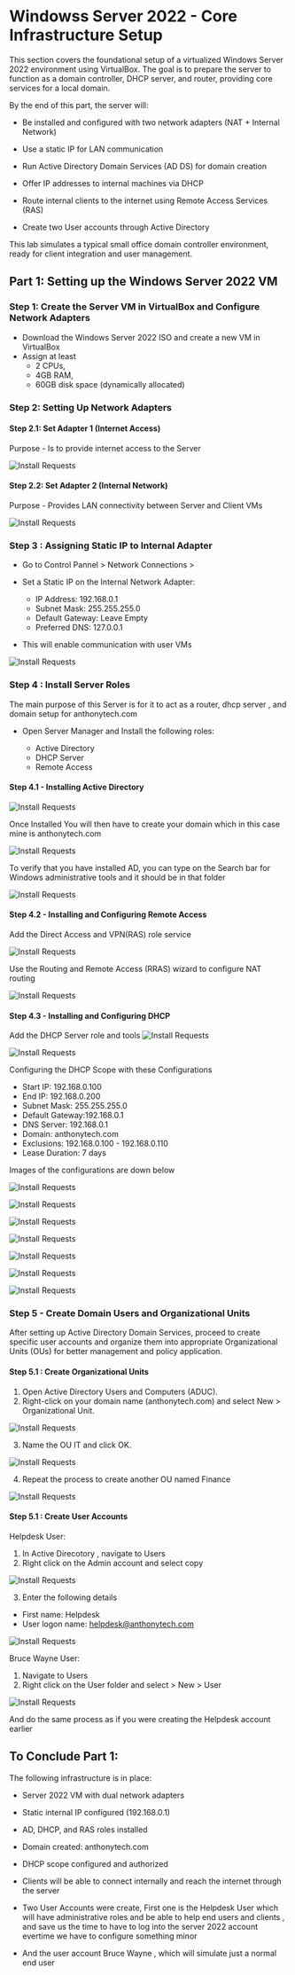 # Windowss Server 2022 - Core Infrastructure Setup
This section covers the foundational setup of a virtualized Windows Server 2022 environment using VirtualBox. The goal is to prepare the server to function as a domain controller, DHCP server, and router, providing core services for a local domain.

By the end of this part, the server will:
- Be installed and configured with two network adapters (NAT + Internal Network)

- Use a static IP for LAN communication

- Run Active Directory Domain Services (AD DS) for domain creation

- Offer IP addresses to internal machines via DHCP

- Route internal clients to the internet using Remote Access Services (RAS)

- Create two User accounts through Active Directory 

This lab simulates a typical small office domain controller environment, ready for client integration and user management.



##  Part 1: Setting up the Windows Server 2022 VM

### Step 1: Create the Server VM in VirtualBox and Configure Network Adapters 
- Download the Windows Server 2022 ISO and create a new VM in VirtualBox
- Assign at least
   - 2 CPUs,
   - 4GB RAM,
   - 60GB disk space (dynamically allocated)

### Step 2: Setting Up Network Adapters

#### Step 2.1: Set Adapter 1 (Internet Access)

Purpose - Is to provide internet access to the Server

![Install Requests](./ad_prj/part1.png)


#### Step 2.2: Set Adapter 2 (Internal Network) 

Purpose - Provides LAN connectivity between Server and Client VMs

![Install Requests](./ad_prj/part2.png)


### Step 3 : Assigning Static IP to Internal Adapter

- Go to Control Pannel > Network Connections > 
- Set a Static IP on the Internal Network Adapter:
  
     - IP Address: 192.168.0.1
     - Subnet Mask: 255.255.255.0
     - Default Gateway: Leave Empty
     - Preferred DNS: 127.0.0.1

- This will enable communication with user VMs

![Install Requests](./ad_prj/x_internal.png)


### Step 4 : Install Server Roles 

The main purpose of this Server is for it to act as a router, dhcp server , and domain setup for anthonytech.com

- Open Server Manager and Install the following roles:
  
    - Active Directory
    - DHCP Server
    - Remote Access

#### Step 4.1 - Installing Active Directory

![Install Requests](./ad_prj/activedirectorydownload.png)

Once Installed You will then have to create your domain which in this case mine is anthonytech.com 

![Install Requests](./ad_prj/creatingdomain.png)

To verify that you have installed AD, you can type on the Search bar for Windows administrative tools and it should be in that folder 

![Install Requests](./ad_prj/ADinstalled.png)



#### Step 4.2 - Installing and Configuring Remote Access 

Add the Direct Access and VPN(RAS) role service 

![Install Requests](./ad_prj/RASinstalaltion.png)


Use the Routing and Remote Access (RRAS) wizard to configure NAT routing

![Install Requests](./ad_prj/configurenat.png)


#### Step 4.3 - Installing and Configuring DHCP 

Add the DHCP Server role and tools 
![Install Requests](./ad_prj/installDHCP.png)



![Install Requests](./ad_prj/setupDHCP.png)

Configuring the DHCP Scope with these Configurations

- Start IP:       192.168.0.100
- End IP:         192.168.0.200
- Subnet Mask:    255.255.255.0
- Default Gateway:192.168.0.1
- DNS Server:     192.168.0.1
- Domain:         anthonytech.com
- Exclusions:     192.168.0.100 - 192.168.0.110
- Lease Duration: 7 days

Images of the configurations are down below 


![Install Requests](./ad_prj/iprange.png)



![Install Requests](./ad_prj/DHCPexclusions.png)



![Install Requests](./ad_prj/DG.png)




![Install Requests](./ad_prj/DNS.png)



![Install Requests](./ad_prj/LeastDuration.png)



![Install Requests](./ad_prj/Authorize.png)



![Install Requests](./ad_prj/DHCPactivated.png)


### Step 5 - Create Domain Users and Organizational Units 

After setting up Active Directory Domain Services, proceed to create specific user accounts and organize them into appropriate Organizational Units (OUs) for better management and policy application.


#### Step 5.1 : Create Organizational Units 

1. Open Active Directory Users and Computers (ADUC).
2. Right-click on your domain name (anthonytech.com) and select New > Organizational Unit.

![Install Requests](./ad_prj/f14.png)


3. Name the OU IT and click OK.

![Install Requests](./ad_prj/f15.png)


4. Repeat the process to create another OU named Finance


![Install Requests](./ad_prj/f16.png)


#### Step 5.1 : Create User Accounts
Helpdesk User:

1. In Active Direcotory , navigate to Users
2. Right click on the Admin account and select copy

![Install Requests](./ad_prj/f11.png)

3. Enter the following details 
  - First name: Helpdesk
  - User logon name: helpdesk@anthonytech.com

![Install Requests](./ad_prj/f12.png)



Bruce Wayne User: 
1. Navigate to Users 
2. Right click on the User folder and select > New > User

![Install Requests](./ad_prj/f13.png)

And do the same process as if you were creating the Helpdesk account earlier


## To Conclude Part 1: 

The following infrastructure is in place:

- Server 2022 VM with dual network adapters

- Static internal IP configured (192.168.0.1)

- AD, DHCP, and RAS roles installed

- Domain created: anthonytech.com

- DHCP scope configured and authorized

- Clients will be able to connect internally and reach the internet through the server

- Two User Accounts were create, First one is the Helpdesk User which will have administrative roles and be able to help end users and clients , and save us the time to have to log into the server 2022 account evertime we have to configure something minor

- And the user account Bruce Wayne , which will simulate just a normal end user 




